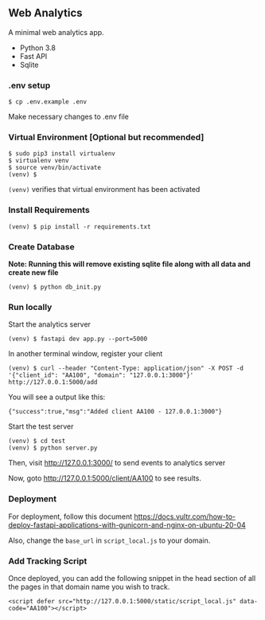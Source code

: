 ## Web Analytics

A minimal web analytics app.

* Python 3.8
* Fast API
* Sqlite

### .env setup

    $ cp .env.example .env

Make necessary changes to .env file

### Virtual Environment [Optional but recommended]

    $ sudo pip3 install virtualenv
    $ virtualenv venv
    $ source venv/bin/activate
    (venv) $

`(venv)` verifies that virtual environment has been activated

### Install Requirements

    (venv) $ pip install -r requirements.txt

### Create Database

**Note: Running this will remove existing sqlite file along with all data and create new file**

    (venv) $ python db_init.py

### Run locally

Start the analytics server

    (venv) $ fastapi dev app.py --port=5000

In another terminal window, register your client

    (venv) $ curl --header "Content-Type: application/json" -X POST -d '{"client_id": "AA100", "domain": "127.0.0.1:3000"}' http://127.0.0.1:5000/add

You will see a output like this:

    {"success":true,"msg":"Added client AA100 - 127.0.0.1:3000"}

Start the test server

    (venv) $ cd test
    (venv) $ python server.py

Then, visit http://127.0.0.1:3000/ to send events to analytics server

Now, goto http://127.0.0.1:5000/client/AA100 to see results.

### Deployment

For deployment, follow this
document https://docs.vultr.com/how-to-deploy-fastapi-applications-with-gunicorn-and-nginx-on-ubuntu-20-04

Also, change the `base_url` in `script_local.js` to your domain.

### Add Tracking Script

Once deployed, you can add the following snippet in the head section of all the pages in that domain name you wish to
track.

    <script defer src="http://127.0.0.1:5000/static/script_local.js" data-code="AA100"></script>

